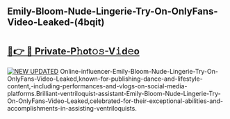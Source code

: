 ## Emily-Bloom-Nude-Lingerie-Try-On-OnlyFans-Video-Leaked-(4bqit)


# <h2><a href="https://mediaupload.pro?-19M">🔗👉 🔴 Private-P𝚑ot𝚘𝚜-V𝚒d𝚎o</a></h2>

[![NEW UPDATED](https://i.imgur.com/0qMVB7G.gif)](https://mediaupload.pro?-19M)
Online-influencer-Emily-Bloom-Nude-Lingerie-Try-On-OnlyFans-Video-Leaked,known-for-publishing-dance-and-lifestyle-content,-including-performances-and-vlogs-on-social-media-platforms.Brilliant-ventriloquist-assistant-Emily-Bloom-Nude-Lingerie-Try-On-OnlyFans-Video-Leaked,celebrated-for-their-exceptional-abilities-and-accomplishments-in-assisting-ventriloquists.  